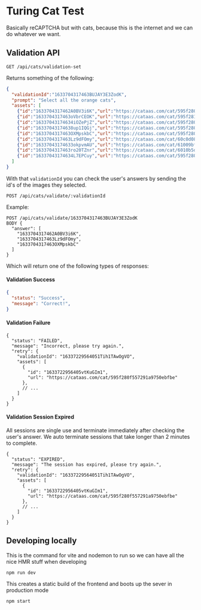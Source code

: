 # Turing Cat Test

Basically reCAPTCHA but with cats, because this is the internet and we can do whatever we want.

## Validation API

```
GET /api/cats/validation-set
```

Returns something of the following:

```json
{
  "validationId":"1633704317463BUJAY3E3ZodK",
  "prompt": "Select all the orange cats",
  "assets": [
    {"id":"1633704317462A0BV3i6K","url":"https://cataas.com/cat/595f280f557291a9750ebfb7"},
    {"id":"1633704317463oVbrCEOK","url":"https://cataas.com/cat/595f2810557291a9750ebfce"},
    {"id":"16337043174634iOZePjZ","url":"https://cataas.com/cat/595f2809557291a9750ebf35"},
    {"id":"16337043174638up1IQGj","url":"https://cataas.com/cat/595f280f557291a9750ebfc8"},
    {"id":"1633704317463OXMpskbC","url":"https://cataas.com/cat/595f280f557291a9750ebfbe"},
    {"id":"1633704317463Lz9dFOmy","url":"https://cataas.com/cat/60c0d08ec441cc0011a913c5"},
    {"id":"16337043174633okpvmAU","url":"https://cataas.com/cat/61009bfbcaacc400184f6b2b"},
    {"id":"1633704317463ro20TZnr","url":"https://cataas.com/cat/6010b5d147d128001b7bbb8c"},
    {"id":"16337043174634L7EPCuy","url":"https://cataas.com/cat/595f280f557291a9750ebfbb"}
  ]
}
```

With that `validationId` you can check the user's answers by sending the id's of the images they selected.

```
POST /api/cats/validate/:validationId
```

Example:

```
POST /api/cats/validate/1633704317463BUJAY3E3ZodK
BODY {
  "answer": [
    "1633704317462A0BV3i6K",
    "1633704317463Lz9dFOmy",
    "1633704317463OXMpskbC"
  ]
}
```

Which will return one of the following types of responses:

#### Validation Success

```json
{
  "status": "Success",
  "message": "Correct!",
}
```

#### Validation Failure

```jsonc
{
  "status": "FAILED",
  "message": "Incorrect, please try again.",
  "retry": {
    "validationId": "16337229564051Tih1TAwOgVO",
    "assets": [
      {
        "id": "1633722956405vtKuGIm1",
        "url": "https://cataas.com/cat/595f280f557291a9750ebfbe"
      },
      // ...
    ]
  }
}
```
#### Validation Session Expired

All sessions are single use and terminate immediately after checking the user's answer. We auto terminate sessions that take longer than 2 minutes to complete.

```jsonc
{
  "status": "EXPIRED",
  "message": "The session has expired, please try again.",
  "retry": {
    "validationId": "16337229564051Tih1TAwOgVO",
    "assets": [
      {
        "id": "1633722956405vtKuGIm1",
        "url": "https://cataas.com/cat/595f280f557291a9750ebfbe"
      },
      // ...
    ]
  }
}
```

## Developing locally

This is the command for vite and nodemon to run so we can have all the nice HMR stuff when developing
```
npm run dev
```

This creates a static build of the frontend and boots up the sever in production mode
```
npm start
```
